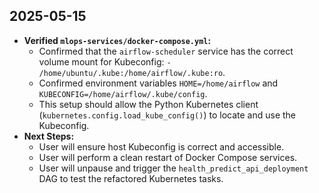 ## 2025-05-15

- **Verified `mlops-services/docker-compose.yml`:**
    - Confirmed that the `airflow-scheduler` service has the correct volume mount for Kubeconfig: `- /home/ubuntu/.kube:/home/airflow/.kube:ro`.
    - Confirmed environment variables `HOME=/home/airflow` and `KUBECONFIG=/home/airflow/.kube/config`.
    - This setup should allow the Python Kubernetes client (`kubernetes.config.load_kube_config()`) to locate and use the Kubeconfig.
- **Next Steps:**
    - User will ensure host Kubeconfig is correct and accessible.
    - User will perform a clean restart of Docker Compose services.
    - User will unpause and trigger the `health_predict_api_deployment` DAG to test the refactored Kubernetes tasks. 